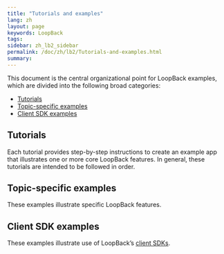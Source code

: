 ```yaml
---
title: "Tutorials and examples"
lang: zh
layout: page
keywords: LoopBack
tags:
sidebar: zh_lb2_sidebar
permalink: /doc/zh/lb2/Tutorials-and-examples.html
summary:
---
```


This document is the central organizational point for LoopBack examples, which
are divided into the following broad categories:

*   [Tutorials](about:blank#tutorials)
*   [Topic-specific examples](about:blank#topic-specific-examples)
*   [Client SDK examples](about:blank#client-sdk-examples)

## Tutorials

Each tutorial provides step-by-step instructions to create an example app that
illustrates one or more core LoopBack features. In general, these tutorials are
intended to be followed in order.

## Topic-specific examples

These examples illustrate specific LoopBack features.

## Client SDK examples

These examples illustrate use of LoopBack’s [client SDKs](/doc/{{page.lang}}/lb2/Client-SDKs.html).
